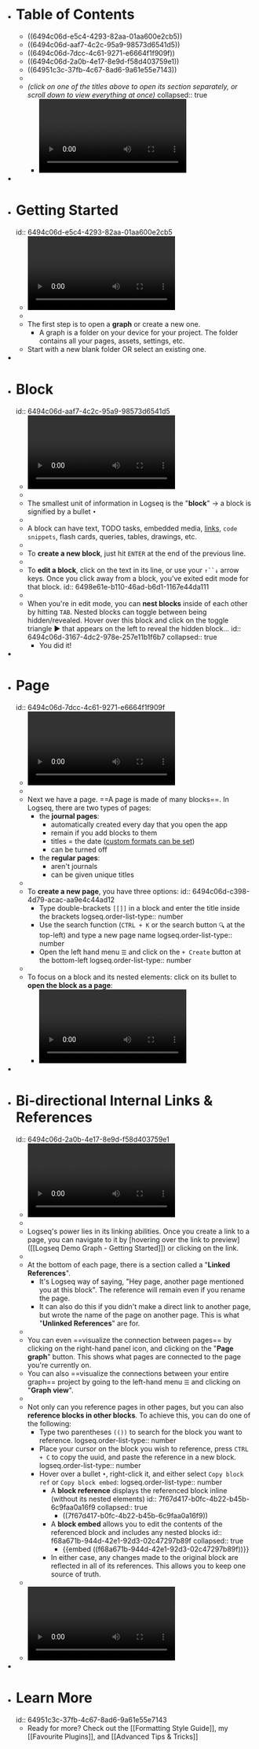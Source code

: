 - # Table of Contents
	- ((6494c06d-e5c4-4293-82aa-01aa600e2cb5))
	- ((6494c06d-aaf7-4c2c-95a9-98573d6541d5))
	- ((6494c06d-7dcc-4c61-9271-e6664f1f909f))
	- ((6494c06d-2a0b-4e17-8e9d-f58d403759e1))
	- ((64951c3c-37fb-4c67-8ad6-9a61e55e7143))
	-
	- *(click on one of the titles above to open its section separately, or scroll down to view everything at once)*
	  collapsed:: true
		- ![TOC demo](https://i.imgur.com/B27AVSa.mp4)
-
- # Getting Started
  id:: 6494c06d-e5c4-4293-82aa-01aa600e2cb5
	- ![open or create graph](https://i.imgur.com/XFvqZpb.mp4)
	-
	- The first step is to open a **graph** or create a new one.
		- A graph is a folder on your device for your project. The folder contains all your pages, assets, settings, etc.
	- Start with a new blank folder OR select an existing one.
-
- # Block
  id:: 6494c06d-aaf7-4c2c-95a9-98573d6541d5
	- ![block demo](https://i.imgur.com/oIuhWks.mp4)
	-
	- The smallest unit of information in Logseq is the "**block**" -> a block is signified by a bullet `•`
	-
	- A block can have text, TODO tasks, embedded media, [links](https://logseq.com), `code snippets`, flash cards, queries, tables, drawings, etc.
	-
	- To **create a new block**, just hit `ENTER` at the end of the previous line.
	-
	- To **edit a block**, click on the text in its line, or use your `↑``↓` arrow keys. Once you click away from a block, you've exited edit mode for that block.
	  id:: 6498e61e-b110-46ad-b6d1-1167e44da111
	-
	- When you're in edit mode, you can **nest blocks** inside of each other by hitting `TAB`. Nested blocks can toggle between being hidden/revealed. Hover over this block and click on the toggle triangle ▶ that appears on the left to reveal the hidden block...
	  id:: 6494c06d-3167-4dc2-978e-257e11b1f6b7
	  collapsed:: true
		- You did it!
-
- # Page
  id:: 6494c06d-7dcc-4c61-9271-e6664f1f909f
	- ![Adding new pages](https://i.imgur.com/eJ9jUWi.mp4)
	-
	- Next we have a page. ==A page is made of many blocks==. In Logseq, there are two types of pages:
		- the **journal pages**:
			- automatically created every day that you open the app
			- remain if you add blocks to them
			- titles = the date ([custom formats can be set](((64b6d28c-7208-4b73-a6c7-da099533dded))))
			- can be turned off
		- the **regular pages**:
			- aren't journals
			- can be given unique titles
	-
	- To **create a new page**, you have three options:
	  id:: 6494c06d-c398-4d79-acac-aa9e4c44ad12
		- Type double-brackets `[[]]` in a block and enter the title inside the brackets
		  logseq.order-list-type:: number
		- Use the search function (`CTRL + K` or the search button `🔍️` at the top-left) and type a new page name
		  logseq.order-list-type:: number
		- Open the left hand menu `☰` and click on the `+ Create` button at the bottom-left
		  logseq.order-list-type:: number
	-
	- To focus on a block and its nested elements: click on its bullet to **open the block as a page**:
		- ![Open block as a "page"](https://i.imgur.com/dScAKLa.mp4)
-
- # Bi-directional Internal Links & References
  id:: 6494c06d-2a0b-4e17-8e9d-f58d403759e1
	- ![Page referencing](https://i.imgur.com/f4rbfLx.mp4)
	-
	- Logseq's power lies in its linking abilities. Once you create a link to a page, you can navigate to it by [hovering over the link to preview]([[Logseq Demo Graph - Getting Started]]) or clicking on the link.
	-
	- At the bottom of each page, there is a section called a "**Linked References**".
		- It's Logseq way of saying, "Hey page, another page mentioned you at this block". The reference will remain even if you rename the page.
		- It can also do this if you didn't make a direct link to another page, but wrote the name of the page on another page. This is what "**Unlinked References**" are for.
	-
	- You can even ==visualize the connection between pages== by clicking on the right-hand panel icon, and clicking on the "**Page graph**" button. This shows what pages are connected to the page you're currently on.
	- You can also ==visualize the connections between your entire graph== project by going to the left-hand menu `☰` and clicking on "**Graph view**".
	-
	- Not only can you reference pages in other pages, but you can also **reference blocks in other blocks**. To achieve this, you can do one of the following:
		- Type two parentheses `(())` to search for the block you want to reference.
		  logseq.order-list-type:: number
		- Place your cursor on the block you wish to reference, press `CTRL + C` to copy the uuid, and paste the reference in a new block.
		  logseq.order-list-type:: number
		- Hover over a bullet `•`, right-click it, and either select `Copy block ref` or `Copy block embed`:
		  logseq.order-list-type:: number
			- A **block reference** displays the referenced block inline (without its nested elements)
			  id:: 7f67d417-b0fc-4b22-b45b-6c9faa0a16f9
			  collapsed:: true
				- ((7f67d417-b0fc-4b22-b45b-6c9faa0a16f9))
			- A **block embed** allows you to edit the contents of the referenced block and includes any nested blocks
			  id:: f68a671b-944d-42e1-92d3-02c47297b89f
			  collapsed:: true
				- {{embed ((f68a671b-944d-42e1-92d3-02c47297b89f))}}
			- In either case, any changes made to the original block are reflected in all of its references. This allows you to keep one source of truth.
	-
	- ![Block references](https://i.imgur.com/xvdSoem.mp4)
-
- # Learn More
  id:: 64951c3c-37fb-4c67-8ad6-9a61e55e7143
	- Ready for more? Check out the [[Formatting Style Guide]], my [[Favourite Plugins]], and [[Advanced Tips & Tricks]]